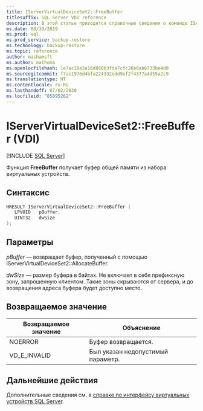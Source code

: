 ```yaml
---
title: IServerVirtualDeviceSet2::FreeBuffer
titlesuffix: SQL Server VDI reference
description: В этой статье приводятся справочные сведения о команде IServerVirtualDeviceSet2::FreeBuffer.
ms.date: 08/30/2019
ms.prod: sql
ms.prod_service: backup-restore
ms.technology: backup-restore
ms.topic: reference
author: mashamsft
ms.author: mathoma
ms.openlocfilehash: 1e7ac18a3a16d860b3fda7cfc26b0ab6733be4d0
ms.sourcegitcommit: f7ac1976d4bfa224332edd9ef2f4377a4d55a2c9
ms.translationtype: HT
ms.contentlocale: ru-RU
ms.lasthandoff: 07/02/2020
ms.locfileid: "85895262"
---
```

# <a name="iservervirtualdeviceset2freebuffer-vdi"></a>IServerVirtualDeviceSet2::FreeBuffer (VDI)

[!INCLUDE [SQL Server](../../../includes/applies-to-version/sqlserver.md)]

Функция **FreeBuffer** получает буфер общей памяти из набора виртуальных устройств.

## <a name="syntax"></a>Синтаксис

```c
HRESULT IServerVirtualDeviceSet2::FreeBuffer (
   LPVOID   pBuffer,
   UINT32   dwSize
);
```

## <a name="parameters"></a>Параметры

*pBuffer* — возвращает буфер, полученный с помощью IServerVirtualDeviceSet2::AllocateBuffer.

*dwSize* — размер буфера в байтах. Не включает в себя префиксную зону, запрошенную клиентом. Такие зоны скрываются от сервера, и до возвращения адреса буфера будет доступно место.

## <a name="return-value"></a>Возвращаемое значение

|Возвращаемое значение | Объяснение |
|---|---|
| NOERROR | Буфер возвращается. |
| VD_E_INVALID | Был указан недопустимый параметр. |

## <a name="next-steps"></a>Дальнейшие действия

Дополнительные сведения см. в [справке по интерфейсу виртуальных устройств SQL Server](reference-virtual-device-interface.md).